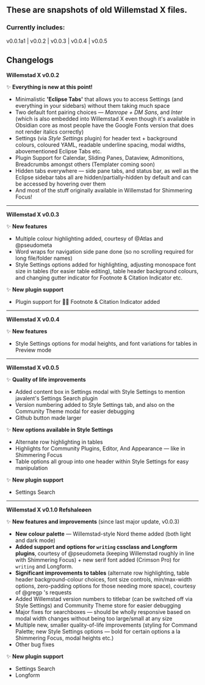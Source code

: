 ## These are snapshots of old Willemstad X files.

### Currently includes:
v0.0.1a1 | v0.0.2 | v0.0.3 | v0.0.4 | v0.0.5

## Changelogs

**Willemstad X v0.0.2**

✨ __Everything is new at this point!__
- Minimalistic **'Eclipse Tabs'** that allows you to access Settings (and everything in your sidebars) without them taking much space
- Two default font pairing choices — *Manrope + DM Sans*, and *Inter* (which is also embedded into Willemstad X even though it's available in Obsidian core as most people have the Google Fonts version that does not render italics correctly)
- Settings (via *Style Settings* plugin) for header text + background colours, coloured YAML, readable underline spacing, modal widths, abovementioned Eclipse Tabs etc.
- Plugin Support for Calendar, Sliding Panes, Dataview, Admonitions, Breadcrumbs amongst others (Templater coming soon)
- Hidden tabs everywhere — side pane tabs, and status bar, as well as the Eclipse sidebar tabs all are hidden/partially-hidden by default and can be accessed by hovering over them
- And most of the stuff originally available in Willemstad for Shimmering Focus!

---

**Willemstad X v0.0.3**

✨ __New features__
- Multiple colour highlighting added, courtesy of @Atlas and @pseudometa
- Word wraps for navigation side pane done (so no scrolling required for long file/folder names)
- Style Settings options added for highlighting, adjusting monospace font size in tables (for easier table editing), table header background colours, and changing gutter indicator for Footnote & Citation Indicator etc.

✨ __New plugin support__
- Plugin support for 🦶📝 Footnote & Citation Indicator added

---

**Willemstad X v0.0.4**

✨ __New features__
- Style Settings options for modal heights, and font variations for tables in Preview mode

---

**Willemstad X v0.0.5**

✨ __Quality of life improvements__
- Added content box in Settings modal with Style Settings to mention javalent's Settings Search plugin
- Version numbering added to Style Settings tab, and also on the Community Theme modal for easier debugging
- Github button made larger

✨ __New options available in Style Settings__
- Alternate row highlighting in tables
- Highlights for Community Plugins, Editor, And Appearance — like in Shimmering Focus
- Table options all group into one header within Style Settings for easy manipulation

✨ __New plugin support__
- Settings Search

---

**Willemstad X v0.1.0 Refshaleøen**

✨ __New features and improvements__ (since last major update, v0.0.3)
- __New colour palette__ — Willemstad-style Nord theme added (both light and dark mode)
- __Added support and options for `writing` cssclass and Longform plugins__, courtesy of @pseudometa (keeping Willemstad roughly in line with Shimmering Focus) + new serif font added (Crimson Pro) for `writing` and Longform.
- __Significant improvements to tables__ (alternate row highlighting, table header background-colour choices, font size controls, min/max-width options, zero-padding options for those needing more space), courtesy of @gregp 's requests
- Added Willemstad version numbers to titlebar (can be switched off via Style Settings) and Community Theme store for easier debugging
- Major fixes for searchboxes — should be wholly responsive based on modal width changes without being too large/small at any size
- Multiple new, smaller quality-of-life improvements (styling for Command Palette; new Style Settings options — bold for certain options a la Shimmering Focus, modal heights etc.)
- Other bug fixes

✨ __New plugin support__
- Settings Search
- Longform
